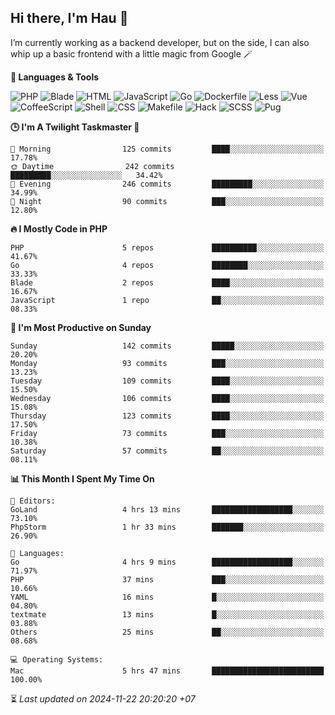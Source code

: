 ## Hi there, I'm Hau 👋
I’m currently working as a backend developer, but on the side, I can also whip up a basic frontend with a little magic from Google 🪄

<!--START_SECTION:readme-stats-->
**💬 Languages & Tools**

![PHP](https://img.shields.io/badge/PHP-56.06%25-4F5D95?&logo=PHP&labelColor=151b23)
![Blade](https://img.shields.io/badge/Blade-36.58%25-f7523f?&logo=Blade&labelColor=151b23)
![HTML](https://img.shields.io/badge/HTML-05.16%25-e34c26?&logo=HTML&labelColor=151b23)
![JavaScript](https://img.shields.io/badge/JavaScript-00.82%25-f1e05a?&logo=JavaScript&labelColor=151b23)
![Go](https://img.shields.io/badge/Go-00.61%25-00ADD8?&logo=Go&labelColor=151b23)
![Dockerfile](https://img.shields.io/badge/Dockerfile-00.29%25-384d54?&logo=Dockerfile&labelColor=151b23)
![Less](https://img.shields.io/badge/Less-00.12%25-1d365d?&logo=Less&labelColor=151b23)
![Vue](https://img.shields.io/badge/Vue-00.11%25-41b883?&logo=Vue&labelColor=151b23)
![CoffeeScript](https://img.shields.io/badge/CoffeeScript-00.11%25-244776?&logo=CoffeeScript&labelColor=151b23)
![Shell](https://img.shields.io/badge/Shell-00.10%25-89e051?&logo=Shell&labelColor=151b23)
![CSS](https://img.shields.io/badge/CSS-00.03%25-563d7c?&logo=CSS&labelColor=151b23)
![Makefile](https://img.shields.io/badge/Makefile-00.01%25-427819?&logo=Makefile&labelColor=151b23)
![Hack](https://img.shields.io/badge/Hack-00.01%25-878787?&logo=Hack&labelColor=151b23)
![SCSS](https://img.shields.io/badge/SCSS-00.00%25-c6538c?&logo=SCSS&labelColor=151b23)
![Pug](https://img.shields.io/badge/Pug-00.00%25-a86454?&logo=Pug&labelColor=151b23)


**🕒 I'm A Twilight Taskmaster 🌆**

```text
🌅 Morning                125 commits         ████░░░░░░░░░░░░░░░░░░░░░   17.78%
🌞 Daytime                242 commits         █████████░░░░░░░░░░░░░░░░   34.42%
🌆 Evening                246 commits         █████████░░░░░░░░░░░░░░░░   34.99%
🌙 Night                  90 commits          ███░░░░░░░░░░░░░░░░░░░░░░   12.80%
```

**🔥 I Mostly Code in PHP**

```text
PHP                      5 repos             ██████████░░░░░░░░░░░░░░░   41.67%
Go                       4 repos             ████████░░░░░░░░░░░░░░░░░   33.33%
Blade                    2 repos             ████░░░░░░░░░░░░░░░░░░░░░   16.67%
JavaScript               1 repo              ██░░░░░░░░░░░░░░░░░░░░░░░   08.33%
```

**📅 I'm Most Productive on Sunday**

```text
Sunday                   142 commits         █████░░░░░░░░░░░░░░░░░░░░   20.20%
Monday                   93 commits          ███░░░░░░░░░░░░░░░░░░░░░░   13.23%
Tuesday                  109 commits         ████░░░░░░░░░░░░░░░░░░░░░   15.50%
Wednesday                106 commits         ████░░░░░░░░░░░░░░░░░░░░░   15.08%
Thursday                 123 commits         ████░░░░░░░░░░░░░░░░░░░░░   17.50%
Friday                   73 commits          ███░░░░░░░░░░░░░░░░░░░░░░   10.38%
Saturday                 57 commits          ██░░░░░░░░░░░░░░░░░░░░░░░   08.11%
```

**📊 This Month I Spent My Time On**

```text
📝 Editors:
GoLand                   4 hrs 13 mins       ██████████████████░░░░░░░   73.10%
PhpStorm                 1 hr 33 mins        ███████░░░░░░░░░░░░░░░░░░   26.90%

💬 Languages:
Go                       4 hrs 9 mins        ██████████████████░░░░░░░   71.97%
PHP                      37 mins             ███░░░░░░░░░░░░░░░░░░░░░░   10.66%
YAML                     16 mins             █░░░░░░░░░░░░░░░░░░░░░░░░   04.80%
textmate                 13 mins             █░░░░░░░░░░░░░░░░░░░░░░░░   03.88%
Others                   25 mins             ██░░░░░░░░░░░░░░░░░░░░░░░   08.68%

💻 Operating Systems:
Mac                      5 hrs 47 mins       █████████████████████████   100.00%
```



⏳ *Last updated on 2024-11-22 20:20:20 +07*
<!--END_SECTION:readme-stats-->
